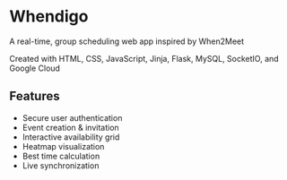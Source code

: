 # Whendigo

A real-time, group scheduling web app inspired by When2Meet

Created with HTML, CSS, JavaScript, Jinja, Flask, MySQL, SocketIO, and Google Cloud

## Features

- Secure user authentication
- Event creation & invitation
- Interactive availability grid
- Heatmap visualization
- Best time calculation
- Live synchronization

